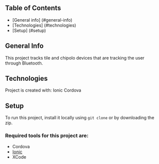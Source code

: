 ## Table of Contents
 * [General info] (#general-info)
 * [Technologies] (#technologies)
 * [Setup] (#setup)
 
 ## General Info
 This project tracks tile and chipolo devices that are tracking the user through Bluetooth.
 
 ## Technologies
 Project is created with:
 Ionic 
 Cordova
 
 ## Setup
 To run this project, install it locally using `git clone` or by downloading the zip.
 
 ### Required tools for this project are:
 * Cordova
 * [Ionic](https://ionicframework.com/getting-started)
 * XCode
 
